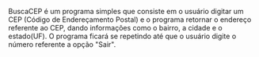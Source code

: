 BuscaCEP é um programa simples que consiste em 
o usuário digitar um CEP (Código de Endereçamento Postal) 
e o programa retornar o endereço referente ao CEP,
dando informações como o bairro, a cidade e o estado(UF).
O programa ficará se repetindo até que o usuário digite
o número referente a opção "Sair".